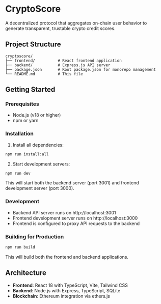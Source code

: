 # CryptoScore

A decentralized protocol that aggregates on-chain user behavior to generate transparent, trustable crypto credit scores.

## Project Structure

```
cryptoscore/
├── frontend/          # React frontend application
├── backend/           # Express.js API server
├── package.json       # Root package.json for monorepo management
└── README.md          # This file
```

## Getting Started

### Prerequisites
- Node.js (v18 or higher)
- npm or yarn

### Installation

1. Install all dependencies:
```bash
npm run install:all
```

2. Start development servers:
```bash
npm run dev
```

This will start both the backend server (port 3001) and frontend development server (port 3000).

### Development

- Backend API server runs on http://localhost:3001
- Frontend development server runs on http://localhost:3000
- Frontend is configured to proxy API requests to the backend

### Building for Production

```bash
npm run build
```

This will build both the frontend and backend applications.

## Architecture

- **Frontend**: React 18 with TypeScript, Vite, Tailwind CSS
- **Backend**: Node.js with Express, TypeScript, SQLite
- **Blockchain**: Ethereum integration via ethers.js
